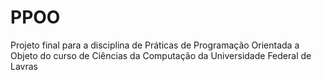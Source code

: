 # PPOO
Projeto final para a disciplina de Práticas de Programação Orientada a Objeto do curso de Ciências da Computação da Universidade Federal de Lavras
